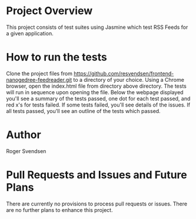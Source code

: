 # Project Overview

This project consists of test suites using Jasmine which test RSS Feeds for a given application.


# How to run the tests

Clone the project files from https://github.com/resvendsen/frontend-nanogedree-feedreader.git to a directory of your choice.
Using a Chrome browser, open the index.html file from directory above directory.  The tests will run in sequence upon opening the file.
Below the webpage displayed you'll see a summary of the tests passed, one dot for each test passed, and red x's for tests failed.  If some tests failed, you'll see details of the issues.  If all tests passed, you'll see an outline of the tests which passed.


# Author

Roger Svendsen


# Pull Requests and Issues and Future Plans

There are currently no provisions to process pull requests or issues.
There are no further plans to enhance this project.
